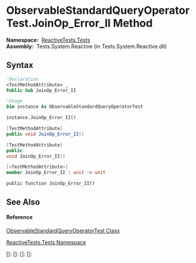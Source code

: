 # ObservableStandardQueryOperatorTest.JoinOp\_Error\_II Method

**Namespace:**  [ReactiveTests.Tests](ReactiveTests.Tests\ReactiveTests.Tests.md)  
**Assembly:**  Tests.System.Reactive (in Tests.System.Reactive.dll)

## Syntax

```vb
'Declaration
<TestMethodAttribute> _
Public Sub JoinOp_Error_II
```

```vb
'Usage
Dim instance As ObservableStandardQueryOperatorTest

instance.JoinOp_Error_II()
```

```csharp
[TestMethodAttribute]
public void JoinOp_Error_II()
```

```c++
[TestMethodAttribute]
public:
void JoinOp_Error_II()
```

```fsharp
[<TestMethodAttribute>]
member JoinOp_Error_II : unit -> unit 
```

```jscript
public function JoinOp_Error_II()
```

## See Also

#### Reference

[ObservableStandardQueryOperatorTest Class](ObservableStandardQueryOperatorTest\ObservableStandardQueryOperatorTest.md)

[ReactiveTests.Tests Namespace](ReactiveTests.Tests\ReactiveTests.Tests.md)

[]: 
[]: 
[]: 
[]: 